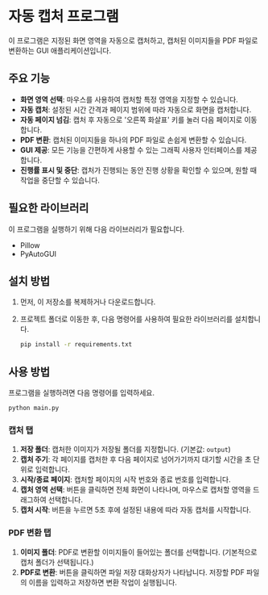 # 자동 캡처 프로그램

이 프로그램은 지정된 화면 영역을 자동으로 캡처하고, 캡처된 이미지들을 PDF 파일로 변환하는 GUI 애플리케이션입니다.

## 주요 기능

-   **화면 영역 선택**: 마우스를 사용하여 캡처할 특정 영역을 지정할 수 있습니다.
-   **자동 캡처**: 설정된 시간 간격과 페이지 범위에 따라 자동으로 화면을 캡처합니다.
-   **자동 페이지 넘김**: 캡처 후 자동으로 '오른쪽 화살표' 키를 눌러 다음 페이지로 이동합니다.
-   **PDF 변환**: 캡처된 이미지들을 하나의 PDF 파일로 손쉽게 변환할 수 있습니다.
-   **GUI 제공**: 모든 기능을 간편하게 사용할 수 있는 그래픽 사용자 인터페이스를 제공합니다.
-   **진행률 표시 및 중단**: 캡처가 진행되는 동안 진행 상황을 확인할 수 있으며, 원할 때 작업을 중단할 수 있습니다.

## 필요한 라이브러리

이 프로그램을 실행하기 위해 다음 라이브러리가 필요합니다.

-   Pillow
-   PyAutoGUI

## 설치 방법

1.  먼저, 이 저장소를 복제하거나 다운로드합니다.
2.  프로젝트 폴더로 이동한 후, 다음 명령어를 사용하여 필요한 라이브러리를 설치합니다.

    ```bash
    pip install -r requirements.txt
    ```

## 사용 방법

프로그램을 실행하려면 다음 명령어를 입력하세요.

```bash
python main.py
```

### 캡처 탭

1.  **저장 폴더**: 캡처한 이미지가 저장될 폴더를 지정합니다. (기본값: `output`)
2.  **캡처 주기**: 각 페이지를 캡처한 후 다음 페이지로 넘어가기까지 대기할 시간을 초 단위로 입력합니다.
3.  **시작/종료 페이지**: 캡처할 페이지의 시작 번호와 종료 번호를 입력합니다.
4.  **캡처 영역 선택**: 버튼을 클릭하면 전체 화면이 나타나며, 마우스로 캡처할 영역을 드래그하여 선택합니다.
5.  **캡처 시작**: 버튼을 누르면 5초 후에 설정된 내용에 따라 자동 캡처를 시작합니다.

### PDF 변환 탭

1.  **이미지 폴더**: PDF로 변환할 이미지들이 들어있는 폴더를 선택합니다. (기본적으로 캡처 폴더가 선택됩니다.)
2.  **PDF로 변환**: 버튼을 클릭하면 파일 저장 대화상자가 나타납니다. 저장할 PDF 파일의 이름을 입력하고 저장하면 변환 작업이 실행됩니다.
